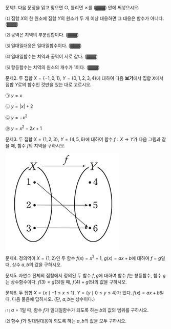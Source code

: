 

문제1. 다음 문장을 읽고 맞으면 ○, 틀리면 ✗를 (▓▓▓) 안에 써넣으시오. 

⑴ 집합 $X$의 한 원소에 집합 $Y$의 원소가 두 개 이상 대응하면 그 대응은 함수가 아니다. (▓▓▓)

⑵ 공역은 치역의 부분집합이다. (▓▓▓)

⑶ 일대일대응은 일대일함수이다. (▓▓▓)

⑷ 일대일함수는 치역과 공역이 서로 같다. (▓▓▓)

⑸ 항등함수는 치역의 원소의 개수가 1이다. (▓▓▓)



문제2. 두 집합 $X=\lbrace -1,0, 1\rbrace$, $Y=\lbrace 0, 1, 2, 3, 4\rbrace$에 대하여  다음 **보기**에서 집합 $X$에서 집합 $Y$로의 함수인 것만을 있는 대로 고르시오. 

㉠ $y=x$

㉡ $y=\lvert x \rvert+2$

㉢ $y=-x^2$

㉣ $y=x^2-2x+1$


문제3. 두 집합 $X=\lbrace 1, 2, 3\rbrace$, $Y=\lbrace 4, 5, 6\rbrace$에 대하여 함수 $f:X\longrightarrow Y$가 다음 그림과 같을 때, 함수 $f$의 치역을 구하시오. 

![](Pasted%20image%2020250810205214.png)


문제4. 정의역이 $X=\lbrace 1, 2\rbrace$인 두 함수 $f(x)=x^2+1$, $g(x)=ax+b$에 대하여 $f=g$일 때, 상수 $a, b$의 값을 구하시오. 



문제5. 자연수 전체의 집합에서 정의된 두 함수 $f, g$에 대하여 함수 $f$는 항등함수, 함수 $g$는 상수함수이다. $f(3)=g(3)$일 때, $f(4)+g(5)$의 값을 구하시오. 



문제6. 두 집합 $X=\lbrace x\mid -1\leq x\leq 1\rbrace$, $Y=\lbrace y\mid 0\leq y\leq{4}\rbrace$가 있다. $f(x)=ax+b$일 때, 다음 물음에 답하시오. (단, $a, b$는 상수이다.)

⑴ $a=1$일 때, 함수 $f$가 일대일함수가 되도록 하는 $b$의 값의 범위를 구하시오. 

⑵ 함수 $f$가 일대일대응이 되도록 하는 $a, b$의 값을 모두 구하시오. 